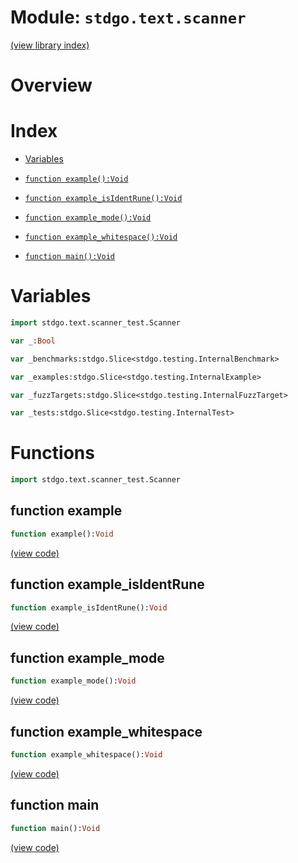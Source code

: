 # Module: `stdgo.text.scanner`

[(view library index)](../../stdgo.md)


# Overview


# Index


- [Variables](<#variables>)

- [`function example():Void`](<#function-example>)

- [`function example_isIdentRune():Void`](<#function-example_isidentrune>)

- [`function example_mode():Void`](<#function-example_mode>)

- [`function example_whitespace():Void`](<#function-example_whitespace>)

- [`function main():Void`](<#function-main>)

# Variables


```haxe
import stdgo.text.scanner_test.Scanner
```


```haxe
var _:Bool
```


```haxe
var _benchmarks:stdgo.Slice<stdgo.testing.InternalBenchmark>
```


```haxe
var _examples:stdgo.Slice<stdgo.testing.InternalExample>
```


```haxe
var _fuzzTargets:stdgo.Slice<stdgo.testing.InternalFuzzTarget>
```


```haxe
var _tests:stdgo.Slice<stdgo.testing.InternalTest>
```


# Functions


```haxe
import stdgo.text.scanner_test.Scanner
```


## function example


```haxe
function example():Void
```


[\(view code\)](<./Scanner.hx#L3>)


## function example\_isIdentRune


```haxe
function example_isIdentRune():Void
```


[\(view code\)](<./Scanner.hx#L15>)


## function example\_mode


```haxe
function example_mode():Void
```


[\(view code\)](<./Scanner.hx#L39>)


## function example\_whitespace


```haxe
function example_whitespace():Void
```


[\(view code\)](<./Scanner.hx#L55>)


## function main


```haxe
function main():Void
```


[\(view code\)](<./Scanner.hx#L47>)


